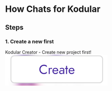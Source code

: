 # How Chats for Kodular
## Steps
### 1. Create a new first
Kodular Creator - Create new project first!
![1](images/bandicam%202022-12-15%2016-23-29-040.jpg)